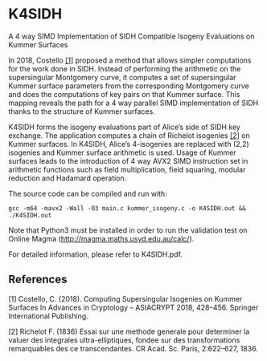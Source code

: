 # K4SIDH
A 4 way SIMD Implementation of SIDH Compatible Isogeny Evaluations on Kummer Surfaces

In 2018, Costello [[1]](#1) proposed a method that allows simpler computations for the work done in SIDH. Instead of performing the arithmetic on the supersingular Montgomery curve, it computes a set of supersingular Kummer surface parameters from the corresponding Montgomery curve and does the computations of key pairs on that Kummer surface. This mapping reveals the path for a 4 way parallel SIMD implementation of SIDH thanks to the structure of Kummer surfaces.

K4SIDH forms the isogeny evaluations part of Alice’s side of SIDH key exchange. The application computes a chain of Richelot isogenies [[2]](#2) on Kummer surfaces. In K4SIDH, Alice’s 4-isogenies are replaced with (2,2) isogenies and Kummer surface arithmetic is used. Usage of Kummer surfaces leads to the introduction of 4 way AVX2 SIMD instruction set in arithmetic functions such as field multiplication, field squaring, modular reduction and Hadamard operation.

The source code can be compiled and run with:

```
gcc -m64 -mavx2 -Wall -O3 main.c kummer_isogeny.c -o K4SIDH.out && ./K4SIDH.out
```

Note that Python3 must be installed in order to run the validation test on Online Magma (http://magma.maths.usyd.edu.au/calc/). 

For detailed information, please refer to K4SIDH.pdf.


## References
<a id="1">[1]</a> 
Costello, C. (2018). 
Computing Supersingular Isogenies on Kummer Surfaces
In Advances in Cryptology – ASIACRYPT 2018, 428–456. Springer International Publishing.

<a id="2">[2]</a> 
Richelot F. (1836) 
Essai sur une methode generale pour determiner la valuer des integrales ultra-elliptiques, fondee sur des transformations remarquables des ce transcendantes. 
CR Acad. Sc. Paris, 2:622–627, 1836.
